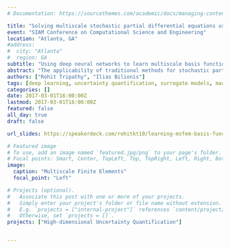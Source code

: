 ```yaml
---
# Documentation: https://sourcethemes.com/academic/docs/managing-content/

title: "Solving multiscale stochastic partial differential equations using deep neural networks"
event: "SIAM Conference on Computational Science and Engineering"
location: "Atlanta, GA"
#address: 
#  city: "Atlanta"
#  region: GA
subtitle: "Using deep neural networks to learn multiscale basis functions for the solution of stochastic PDEs"
abstract: "The applicability of traditional methods for stochastic partial differential equations (SPDEs) including Monte Carlo (MC) methods (and its variants), operator based methods, moment methods and generalized polynomial chaos (gPC) is typically restricted by the fact that they are either incapable of dealing with the curse of dimensionality or require a vast number of evaluations of the (generally expensive) forward model to obtain convergent statistics. The challenge is compounded when one is dealing with multiscale systems which require resolving small-scale effects on the large scale to get accurate predictions. We demonstrate a modification of the multiscale finite element method (MFEM) where the multiscale basis functions are predicted using a deep neural network (DNN). The DNN is trained with data obtained by solving the corresponding homogeneous PDE on coarse block elements of the finite element (FE) grid with a broad range of length scales of the random field. The full solution is obtained by coupling the locally adaptive multiscale basis functions with the global FE formulation. Our approach is validated with examples on steady flow through random porous media."
authors: ["Rohit Tripathy", "Ilias Bilionis"]
tags: [deep learning, uncertainty quantification, surrogate models, machine learning, multiscale, finite element method]
categories: []
date: 2017-03-01T16:00:00Z
lastmod: 2017-03-01T16:00:00Z
featured: false
all_day: true
draft: false

url_slides: https://speakerdeck.com/rohitkt10/learning-msfem-basis-functions-using-dnns

# Featured image
# To use, add an image named `featured.jpg/png` to your page's folder.
# Focal points: Smart, Center, TopLeft, Top, TopRight, Left, Right, BottomLeft, Bottom, BottomRight.
image:
  caption: "Multiscale Finite Elements"
  focal_point: "Left"

# Projects (optional).
#   Associate this post with one or more of your projects.
#   Simply enter your project's folder or file name without extension.
#   E.g. `projects = ["internal-project"]` references `content/project/deep-learning/index.md`.
#   Otherwise, set `projects = []`.
projects: ["High-dimensional Uncertainty Quantification"]


---
```

